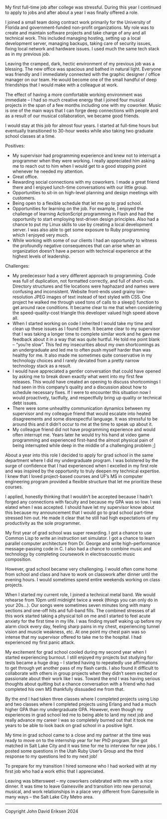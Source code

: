 My first full-time job after college was stressful. During this year I continued to apply to jobs and after about a year I was finally offered a role.

I joined a small team doing contract work primarily for the University of Florida and government-funded non-profit organizations. My role was to create and maintain software projects and take charge of any and all technical work. This included managing hosting, setting up a local development server, managing backups, taking care of security issues, fixing local network and hardware issues. I used much the same tech stack as in my previous job.

Leaving the cramped, dark, hectic environment of my previous job was a blessing. The new office was spacious and bathed in natural light. Everyone was friendly and I immediately connected with the graphic designer / office manager on our team. He would become one of the small handful of deep friendships that I would make with a colleague at work.

The effect of having a more comfortable working environment was immediate – I had so much creative energy that I joined four musical projects in the span of a few months including one with my coworker. Music is one of the main ways that I can forge deep connections with people and  as a result of our musical collaboration, we became good friends.

I would stay at this job for almost four years. I started at full-time hours but eventually transitioned to 30-hour weeks while also taking two graduate school classes at a time.

Positives:

- My supervisor had programming experience and knew not to interrupt a programmer when they were working. I really appreciated him asking me to reach out to him when I would get to a good stopping point whenever he needed my attention.
- Great office.
- Rewarding social connections with my coworkers. I made a great friend there and I enjoyed lunch-time conversations with our little group.
- Opportunities to sit-in on high-level planning and design meetings with customers.
- Being open to a flexible schedule that let me go to grad school.
- Opportunities for learning on the job. For example, I enjoyed the challenge of learning ActionScript programming in Flash and had the opportunity to start employing test-driven design principles. Also had a chance to put my Linux skills to use by creating a local development server. I was also able to get some exposure to Ruby programming which I enjoyed very much.
- While working with some of our clients I had an opportunity to witness the profoundly negative consequences that can arise when an organization doesn’t have a person with technical experience at the highest levels of leadership.

Challenges:

- My predecessor had a very different approach to programming. Code was full of duplication, not formatted correctly, and full of short-cuts. Directory structures and file locations were haphazard and names were confusing and inconsistent. Website front-ends used grainy low-resolution JPEG images of text instead of text styled with CSS. One project he walked me through used tons of calls to a sleep() function to get around race conditions. It became clear to me that when considering the speed-quality-cost triangle this developer valued high speed above all.
- When I started working on code I inherited I would take my time and clean up these issues as I found them. It became clear to my supervisor that I was taking a longer time to complete similar work and he gave me feedback about it in a way that was quite hurtful. He told me point blank – “you’re slow”. This fed my insecurities about my own shortcomings as an undergraduate and led me to often push myself harder than was healthy for me. It also made me sometimes quite conservative in my technology choices and I rarely deviated from a pretty narrow technology stack as a result.
- I would have appreciated a gentler conversation that could have opened by asking me to break down exactly what went into my first few releases. This would have created an opening to discuss shortcomings I had seen in this company’s quality and a discussion about how to schedule necessary fixes. If I were to encounter this situation now I would proactively, tactfully, and respectfully bring up quality or technical debt issues.
- There were some unhealthy communication dynamics between my supervisor and my colleague friend that would escalate into heated disagreements and some disrespectful language. It was stressful to be around this and it didn’t occur to me at the time to speak up about it.
- My colleague friend did not have programming experience and would often interrupt me. Years later he would try his hand at video game programming and experienced first-hand the almost physical pain of being interrupted while deep in the middle of a challenging problem ;]

About a year into this role I decided to apply for grad school in the same department where I did my undergraduate program. I was bolstered by the surge of confidence that I had experienced when I excelled in my first role and was inspired by the opportunity to truly deepen my technical expertise. I knew that I loved project-based courses and UF’s MS in computer engineering program provided a flexible structure that let me prioritize these courses.

I applied, honestly thinking that I wouldn’t be accepted because I hadn’t forged any connections with faculty and because my GPA was so low. I was elated when I was accepted. I should have let my supervisor know about this because my announcement that I would go to grad school part-time stressed him out. He made it clear that he still had high expectations of my productivity as the sole programmer.

My first year of grad school was super rewarding. I got a chance to use Common Lisp to write an instruction set simulator. I got a chance to learn parallel computer architecture from Dr. George and write high-performance message-passing code in C. I also had a chance to combine music and technology by completing coursework in electroacoustic music composition.

However, grad school became very challenging. I would often come home from school and class and have to work on classwork after dinner until the evening hours. I would sometimes spend entire weekends working on class projects.

When I started my current role, I joined a technical metal band. We would rehearse from 10pm until midnight twice a week (things you can only do in your 20s…). Our songs were sometimes seven minutes long with many sections and one-off hits and full-band fills. The combined stresses of all this work started taking a physical toll on me and I started to feel acute anxiety for the first time in my life. I was finding myself waking up before my alarm clock every day, feeling sharp pains in my chest, experiencing tunnel vision and muscle weakness, etc. At one point my chest pain was so intense that my supervisor offered to take me to the hospital. I had experienced my first panic attack.

My excitement for grad school cooled during my second year when I started experiencing burnout. I still enjoyed my projects but studying for tests became a huge drag – I started having to repeatedly use affirmations to get through yet another pass of my flash cards. I also found it difficult to collaborate with others in group projects when they didn’t seem excited or passionate about their work like I was. Toward the end I was having serious thoughts about quitting but a chance conversation with a friend who had completed his own MS thankfully dissuaded me from that.

By the end I had taken three classes where I completed projects using Lisp  and two classes where I completed projects using Erlang and had a much higher GPA than my undergraduate GPA. However, even though my experiences in grad school led me to being able to land my next job and really advance my career I was so completely burned out that it took me years to be able to look back on grad school in a positive light.

My time in grad school came to a close and my partner at the time was ready to move on to the internship year for her PhD program. She got matched in Salt Lake City and it was time for me to interview for new jobs. I posted some questions in the Utah Ruby User’s Group and the third response to my questions led to my next job!

To prepare for my transition I hired someone who I had worked with at my first job who had a work ethic that I appreciated.

Leaving was bittersweet – my coworkers celebrated with me with a nice dinner. It was time to leave Gainesville and transition into new personal, musical, and work relationships in a place very different from Gainesville in many ways – the Salt Lake City Metro area.

---

Copyright John David Eriksen 2024
